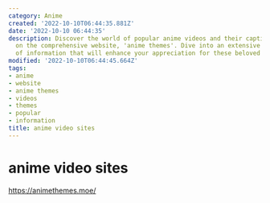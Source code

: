 ```yaml
---
category: Anime
created: '2022-10-10T06:44:35.881Z'
date: '2022-10-10 06:44:35'
description: Discover the world of popular anime videos and their captivating themes
  on the comprehensive website, 'anime themes'. Dive into an extensive collection
  of information that will enhance your appreciation for these beloved animated series.
modified: '2022-10-10T06:44:45.664Z'
tags:
- anime
- website
- anime themes
- videos
- themes
- popular
- information
title: anime video sites
---
```


# anime video sites

https://animethemes.moe/
